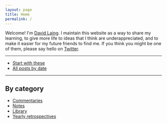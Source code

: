 ```yaml
---
layout: page
title: Home
permalink: /
---
```


Welcome! I'm <a id="about-me" class="internal-link" href="/about-me/">David Laing</a>. I maintain this website as a way to share my learning, to give more life to ideas that I think are underappreciated, and to make it easier for my future friends to find me. If you think you might be one of them, please say hello on <a href="https://twitter.com/davidklaing">Twitter</a>.

<hr>

* <a id="start-with-these" class="internal-link" href="/start-with-these/">Start with these</a>
* <a id="site-history" class="internal-link" href="/site-history/">All posts by date</a>

<hr>

## By category

* <a id="commentaries" class="internal-link" href="/commentaries/">Commentaries</a>
* <a id="notes" class="internal-link" href="/notes/">Notes</a>
* <a id="library" class="internal-link" href="/library/">Library</a>
* <a id="yearly-retrospectives" class="internal-link" href="/yearly-retrospectives/">Yearly retrospectives</a>